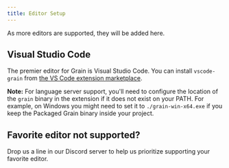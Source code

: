 ```yaml
---
title: Editor Setup
---
```


As more editors are supported, they will be added here.

## Visual Studio Code

The premier editor for Grain is Visual Studio Code. You can install `vscode-grain` from [the VS Code extension marketplace](https://marketplace.visualstudio.com/items?itemName=grain-lang.vscode-grain).

__Note:__ For language server support, you'll need to configure the location of the `grain` binary in the extension if it does not exist on your PATH. For example, on Windows you might need to set it to `./grain-win-x64.exe` if you keep the Packaged Grain binary inside your project.

## Favorite editor not supported?

Drop us a line in our Discord server to help us prioritize supporting your favorite editor.
